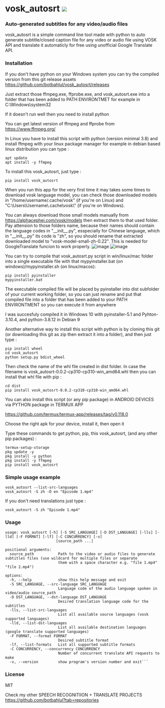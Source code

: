 # vosk_autosrt <a href="https://pypi.python.org/pypi/vosk_autosrt"><img src="https://img.shields.io/pypi/v/vosk_autosrt.svg"></img></a>
  
### Auto-generated subtitles for any video/audio files
vosk_autosrt is a simple command line tool made with python to auto generate subtitle/closed caption file for any video or audio file using VOSK API and translate it automaticly for free using unofficial Google Translate API.

### Installation
If you don't have python on your Windows system you can try the compiled version from this git release assets
https://github.com/botbahlul/vosk_autosrt/releases

Just extract those ffmpeg.exe, ffprobe.exe, and vosk_autosrt.exe into a folder that has been added to PATH ENVIRONTMET for example in C:\Windows\system32

If it doesn't run well then you need to install python

You can get latest version of ffmpeg and ffprobe from https://www.ffmpeg.org/

In Linux you have to install this script with python (version minimal 3.8) and install ffmpeg with your linux package manager for example in debian based linux distribution you can type :

```
apt update
apt install -y ffmpeg
```

To install this vosk_autosrt, just type :
```
pip install vosk_autosrt
```

When you run this app for the very first time it may takes some times to download vosk language model, you can check those  downloaded models in "/home/username/.cache/vosk" (if you're on Linux) and "C:\\Users\\Username\\.cache\vosk\\" (if you're on Windows).

You can always download those small models manually from https://alphacephei.com/vosk/models then extract them to that used folder.
Pay attension to those folders name, because their names should contain the language codes in \"\_\_init\_\_.py\", esspecially for Chinese language, which in \"\_\_init\_\_.py\" its code is \"zh\", so you should rename that extracted downloaded model to \"vosk-model-small-zh-0.22\". This is needed for GoogleTranslate funcion to work properly.
![image](https://user-images.githubusercontent.com/88623122/234000963-c2ab4c69-70fd-4374-9a1a-0cc1316791e8.png)
![image](https://github.com/botbahlul/vosk_autosrt/assets/88623122/cd100e76-709f-4b6a-bba0-a79fefd5d31d)

You can try to compile that vosk_autosrt.py script in win/linux/mac folder into a single executable file with that mypyinstaller.bat (on windows)/mypyinstaller.sh (on linux/macos):
```
pip install pyinstaller
mypyinstaller.bat
```

The executable compiled file will be placed by pyinstaller into dist subfolder of your current working folder, so you can just rename and put that compiled file into a folder that has been added to your PATH ENVIRONTMENT so you can execute it from anywhere

I was succesfuly compiled it in Windows 10 with pyinstaller-5.1 and Pyhton-3.10.4, and python-3.8.12 in Debian 9

Another alternative way to install this script with python is by cloning this git (or downloading this git as zip then extract it into a folder), and then just type :

```
pip install wheel
cd vosk_autosrt
python setup.py bdist_wheel
```

Then check the name of the whl file created in dist folder. In case the filename is vosk_autosrt-0.0.2-cp310-cp310-win_amd64.whl then you can install that whl file with pip :
```
cd dist
pip install vosk_autosrt-0.0.2-cp310-cp310-win_amd64.whl
```

You can also install this script (or any pip package) in ANDROID DEVICES via PYTHON package in TERMUX APP

https://github.com/termux/termux-app/releases/tag/v0.118.0

Choose the right apk for your device, install it, then open it

Type these commands to get python, pip, this vosk_autosrt, (and any other pip packages) :

```
termux-setup-storage
pkg update -y
pkg install -y python
pkg install -y ffmpeg
pip install vosk_autosrt
```

### Simple usage example 

```
vosk_autosrt --list-src-languages
vosk_autosrt -S zh -D en "Episode 1.mp4"
```

If you don't need translations just type :
```
vosk_autosrt -S zh "Episode 1.mp4"
```

### Usage

```
usage: vosk_autosrt [-h] [-S SRC_LANGUAGE] [-D DST_LANGUAGE] [-lls] [-lld] [-F FORMAT] [-lf] [-C CONCURRENCY] [-v]
                       [source_path ...]

positional arguments:
  source_path           Path to the video or audio files to generate subtitles files (use wildcard for multiple files or separate
                        them with a space character e.g. "file 1.mp4" "file 2.mp4")

options:
  -h, --help            show this help message and exit
  -S SRC_LANGUAGE, --src-language SRC_LANGUAGE
                        Language code of the audio language spoken in video/audio source_path
  -D DST_LANGUAGE, --dst-language DST_LANGUAGE
                        Desired translation language code for the subtitles
  -lls, --list-src-languages
                        List all available source languages (vosk supported languages)
  -lld, --list-dst-languages
                        List all available destination languages (google translate supported languages)
  -F FORMAT, --format FORMAT
                        Desired subtitle format
  -lf, --list-formats   List all supported subtitle formats
  -C CONCURRENCY, --concurrency CONCURRENCY
                        Number of concurrent translate API requests to make
  -v, --version         show program's version number and exit```
```

### License
MIT

Check my other SPEECH RECOGNITIION + TRANSLATE PROJECTS https://github.com/botbahlul?tab=repositories
